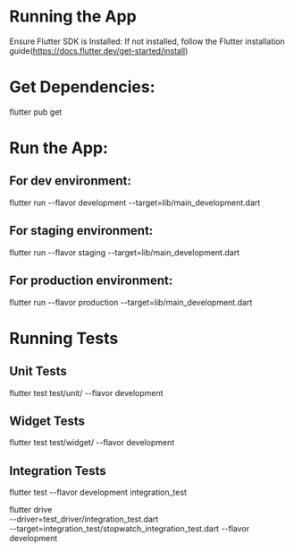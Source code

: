# Running the App

Ensure Flutter SDK is Installed:
If not installed, follow the Flutter installation guide(https://docs.flutter.dev/get-started/install)

# Get Dependencies:

flutter pub get

# Run the App:

## For dev environment:

flutter run --flavor development --target=lib/main_development.dart

## For staging environment:

flutter run --flavor staging --target=lib/main_development.dart

## For production environment:

flutter run --flavor production --target=lib/main_development.dart

# Running Tests

## Unit Tests

flutter test test/unit/ --flavor development

## Widget Tests

flutter test test/widget/ --flavor development

## Integration Tests

flutter test --flavor development integration_test

<!-- or -->

flutter drive \
 --driver=test_driver/integration_test.dart \
 --target=integration_test/stopwatch_integration_test.dart --flavor development
